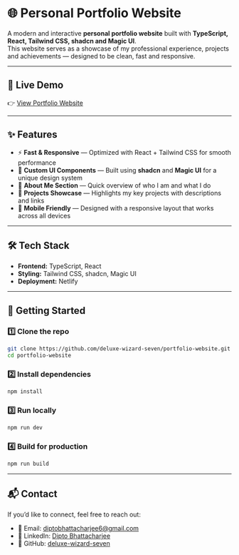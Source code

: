 # 🌐 Personal Portfolio Website  

A modern and interactive **personal portfolio website** built with **TypeScript, React, Tailwind CSS, shadcn and Magic UI**.  
This website serves as a showcase of my professional experience, projects and achievements — designed to be clean, fast and responsive.  

---
## 📸 Live Demo  
👉 [View Portfolio Website](#)

---
## ✨ Features  
- ⚡ **Fast & Responsive** — Optimized with React + Tailwind CSS for smooth performance  
- 🎨 **Custom UI Components** — Built using **shadcn** and **Magic UI** for a unique design system  
- 📝 **About Me Section** — Quick overview of who I am and what I do  
- 📂 **Projects Showcase** — Highlights my key projects with descriptions and links  
- 📱 **Mobile Friendly** — Designed with a responsive layout that works across all devices  

---
## 🛠️ Tech Stack  
- **Frontend:** TypeScript, React  
- **Styling:** Tailwind CSS, shadcn, Magic UI  
- **Deployment:** Netlify

---
## 🚀 Getting Started  

### 1️⃣ Clone the repo  
```bash
git clone https://github.com/deluxe-wizard-seven/portfolio-website.git
cd portfolio-website
````

### 2️⃣ Install dependencies
```bash
npm install
```

### 3️⃣ Run locally
```bash
npm run dev
```

### 4️⃣ Build for production
```bash
npm run build
```

---
## 📬 Contact
If you’d like to connect, feel free to reach out:

* 📧 Email: [diptobhattacharjee6@gmail.com](mailto:diptobhattacharjee6@gmail.com)
* 💼 LinkedIn: [Dipto Bhattacharjee](https://www.linkedin.com/in/dipto-bhattacharjee-160a10205/)
* 🐙 GitHub: [deluxe-wizard-seven](https://github.com/deluxe-wizard-seven)
